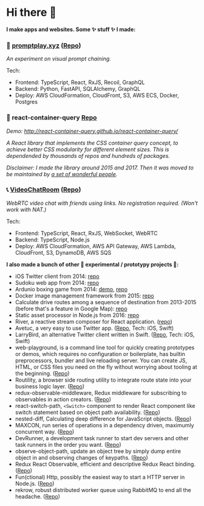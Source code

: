 # Hi there 👋

**I make apps and websites. Some ✨ stuff ✨ I made:**

### 💬 [promptplay.xyz](https://promptplay.xyz) ([Repo](https://github.com/d6u/PromptPlay))

_An experiment on visual prompt chaining._

Tech:
- Frontend: TypeScript, React, RxJS, Recoil, GraphQL
- Backend: Python, FastAPI, SQLAlchemy, GraphQL
- Deploy: AWS CloudFormation, CloudFront, S3, AWS ECS, Docker, Postgres

### 🫙 react-container-query [Repo](https://github.com/react-container-query/react-container-query)

_Demo: http://react-container-query.github.io/react-container-query/_

_A React library that implements the CSS container query concept, to achieve better CSS modularity for different element sizes. This is dependended by thousands of repos and hundreds of packages._ 

_Disclaimer: I made the library around 2015 and 2017. Then it was moved to be maintained by [a set of wonderful people](https://github.com/react-container-query/react-container-query/graphs/contributors)._

### 📞 [VideoChatRoom](https://gameroom-beta.daiwei.lu) ([Repo](https://github.com/d6u/VideoChatRoom))

_WebRTC video chat with friends using links. No registration required. (Won't work with NAT.)_

Tech:
- Frontend: TypeScript, React, RxJS, WebSocket, WebRTC
- Backend: TypeScript, Node.js
- Deploy: AWS CloudFormation, AWS API Gateway, AWS Lambda, CloudFront, S3, DynamoDB, AWS SQS

**I also made a bunch of other 🧪 experimental / prototypy projects 🧪:**

- iOS Twitter client from 2014: [repo](https://github.com/d6u/Twiddr-old)
- Sudoku web app from 2014: [repo](https://github.com/d6u/sudoku-webapp)
- Ardunio boxing game from 2014: [demo](https://www.youtube.com/watch?v=HLA0PvHZ0Eo), [repo](https://github.com/d6u/nodebotsday-dc-button-boxing)
- Docker image management framework from 2015: [repo](https://github.com/d6u/Dockership)
- Calculate drive routes among a sequence of destination from 2013-2015 (before that's a feature in Google Map): [repo](https://github.com/d6u/map-project-2.0)
- Static asset processor in Node.js from 2016: [repo](https://github.com/d6u/StaticPipeline)
- River, a reactive stream composer for React application. ([repo](https://github.com/d6u/River))
- Avetuc, a very easy to use Twitter app. ([Repo](https://github.com/d6u/Avetuc), Tech: iOS, Swift)
- LarryBird, an alternative Twitter client written in Swift. ([Repo](https://github.com/d6u/LarryBird), Tech: iOS, Swift)
- web-playground, is a command line tool for quickly creating prototypes or demos, which requires no configuration or boilerplate, has builtin preprocessors, bundler and live reloading server. You can create JS, HTML, or CSS files you need on the fly without worrying about tooling at the beginning. ([Repo](https://github.com/d6u/web-playground))
- Routility, a browser side routing utility to integrate route state into your business logic layer. ([Repo](https://github.com/d6u/routility))
- redux-observable-middleware, Redux middleware for subscribing to observables in action creators. ([Repo](https://github.com/d6u/redux-observable-middleware))
- react-switch-path, `<Switch>` component to render React component like switch statement based on object path availability. ([Repo](https://github.com/d6u/react-switch-path))
- nested-diff, Calculating deep difference for JavaScript objects. ([Repo](https://github.com/d6u/nested-diff))
- MAXCON, run series of operations in a dependency driven, maximumly concurrent way. ([Repo](https://github.com/d6u/maxcon))
- DevRunner, a development task runner to start dev servers and other task runners in the order you want. ([Repo](https://github.com/d6u/dev-runner))
- observe-object-path, update an object tree by simply dump entire object in and observing changes of keypaths. ([Repo](https://github.com/d6u/observe-object-path))
- Redux React Observable, efficient and descriptive Redux React binding. ([Repo](https://github.com/d6u/redux-react-observable))
- Fun(ctional) Http, possibly the easiest way to start a HTTP server in Node.js. ([Repo](https://github.com/d6u/fun-http))
- rekrow, robust distributed worker queue using RabbitMQ to end all the headache. ([Repo](https://github.com/d6u/rekrow))
